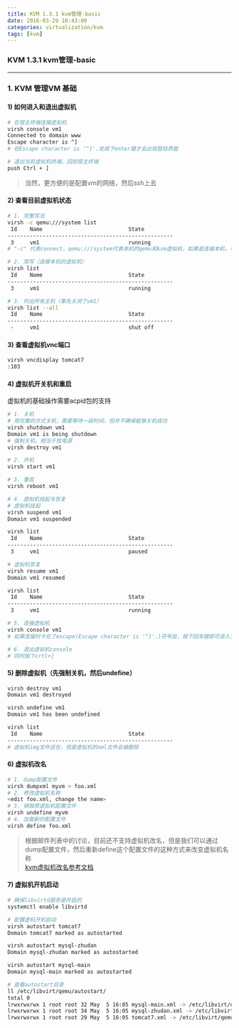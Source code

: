 ```yaml
---
title: KVM 1.3.1 kvm管理-basic
date: 2016-03-29 16:43:00
categories: virtualization/kvm
tags: [kvm]
---
```

### KVM 1.3.1 kvm管理-basic

---

### 1. KVM 管理VM 基础
#### 1) 如何进入和退出虚拟机
``` bash
# 在宿主终端连接虚拟机
virsh console vm1
Connected to domain www
Escape character is ^]
# 在Escape character is '^]'.处按下enter键才会出现登陆界面

# 退出当前虚拟机终端，回到宿主终端
push Ctrl + ]
```
> 当然，更方便的是配置vm的网络，然后ssh上去

#### 2) 查看目前虚拟机状态
``` bash
# 1. 完整写法
virsh -c qemu:///system list
 Id    Name                           State
----------------------------------------------------
 3     vm1                            running
# "-c" 代表connect，qemu:///system代表本机的qemu和kvm虚拟机，如果是连接本机，可以忽略此参数

# 2. 简写（连接本机的虚拟机）
virsh list
 Id    Name                           State
----------------------------------------------------
 3     vm1                            running

# 3. 列出所有主机（事先关闭了vm1）
virsh list --all
 Id    Name                           State
----------------------------------------------------
 -     vm1                            shut off
```

#### 3) 查看虚拟机vnc端口
``` bash
virsh vncdisplay tomcat7
:103
```

#### 4) 虚拟机开关机和重启
虚拟机的基础操作需要acpid包的支持
``` bash
# 1. 关机
# 用优雅的方式关机，需要等待一段时间，但并不确保能够关机成功
virsh shutdown vm1
Domain vm1 is being shutdown
# 强制关机，相当于拔电源
virsh destroy vm1

# 2. 开机
virsh start vm1

# 3. 重启
virsh reboot vm1

# 4. 虚拟机挂起与恢复
# 虚拟机挂起
virsh suspend vm1
Domain vm1 suspended

virsh list
 Id    Name                           State
----------------------------------------------------
 3     vm1                            paused

# 虚拟机恢复
virsh resume vm1
Domain vm1 resumed

virsh list
 Id    Name                           State
----------------------------------------------------
 3     vm1                            running

# 5. 连接虚拟机
virsh console vm1
# 如果连接时卡在了escape(Escape character is '^]'.)符号处，按下回车键即可进入登录界面

# 6. 退出虚拟机console
# 同时按下crtl+]
```

#### 5) 删除虚拟机（先强制关机，然后undefine）
``` bash
virsh destroy vm1
Domain vm1 destroyed

virsh undefine vm1
Domain vm1 has been undefined

virsh list
 Id    Name                           State
----------------------------------------------------
# 虚拟机img文件还在，但是虚拟机的xml文件会被删除
```

#### 6) 虚拟机改名
``` bash
# 1. dump配置文件
virsh dumpxml myvm > foo.xml
# 2. 修改虚拟机名称
<edit foo.xml, change the name>
# 3. 销毁原虚拟机配置文件
virsh undefine myvm
# 4. 加载新的配置文件
virsh define foo.xml
```
> 根据邮件列表中的讨论，目前还不支持虚拟机改名，但是我们可以通过dump配置文件，然后重新define这个配置文件的这种方式来改变虚拟机名称  
[kvm虚拟机改名参考文档](https://www.redhat.com/archives/libvirt-users/2010-October/msg00072.html)

#### 7) 虚拟机开机启动
``` bash
# 确保libvirtd服务是开启的
systemctl enable libvirtd

# 配置虚机开机启动
virsh autostart tomcat7
Domain tomcat7 marked as autostarted

virsh autostart mysql-zhudan
Domain mysql-zhudan marked as autostarted

virsh autostart mysql-main
Domain mysql-main marked as autostarted

# 查看autostart目录
ll /etc/libvirt/qemu/autostart/
total 0
lrwxrwxrwx 1 root root 32 May  5 16:05 mysql-main.xml -> /etc/libvirt/qemu/mysql-main.xml
lrwxrwxrwx 1 root root 34 May  5 16:05 mysql-zhudan.xml -> /etc/libvirt/qemu/mysql-zhudan.xml
lrwxrwxrwx 1 root root 29 May  5 16:05 tomcat7.xml -> /etc/libvirt/qemu/tomcat7.xml
```
